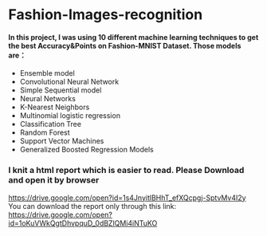 # Fashion-Images-recognition

#### In this project, I was using 10 different machine learning techniques to get the best Accuracy&Points on Fashion-MNIST Dataset. Those models are：
* Ensemble model
* Convolutional Neural Network
* Simple Sequential model
* Neural Networks
* K-Nearest Neighbors
* Multinomial logistic regression
* Classification Tree
* Random Forest
* Support Vector Machines
* Generalized Boosted Regression Models


### I knit a html report which is easier to read. Please Download and open it by browser
https://drive.google.com/open?id=1s4JnyitlBHhT_efXQcpgj-SptvMv4I2y
You can download the report only through this link:
https://drive.google.com/open?id=1oKuVWkQgtDhvpquD_0dBZlQMi4iNTuKO
